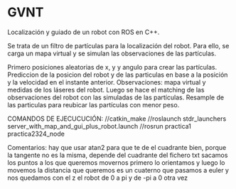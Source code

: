 # GVNT
Localización y guiado de un robot con ROS en C++.

Se trata de un filtro de partículas para la localización del robot. Para ello, se carga un mapa virtual y se simulan las observaciones de las partículas.

Primero posiciones aleatorias de x, y y angulo para crear las partículas.
Prediccion de la posicion del robot y de las particulas en base a la posición y la velocidad en el instante anterior.
Observaciones: mapa virtual y medidas de los láseres del robot.
Luego se hace el matching de las observaciones del robot con las simuladas de las partículas.
Resample de las particulas para reubicar las partículas con menor peso.


COMANDOS DE EJECUCUCIÓN:
//catkin_make
//roslaunch stdr_launchers server_with_map_and_gui_plus_robot.launch
//rosrun practica1 practica2324_node

Comentarios:
hay que usar atan2 para que te de el cuadrante bien, porque la tangente no es la misma, depende del cuadrante
del fichero txt sacamos los puntos a los que queremos movernos
primero lo orientamos y luego lo movemos la distancia que queremos
es un cuaterno que pasamos a euler y nos quedamos con el z
el robot de 0 a pi y de -pi a 0 otra vez
